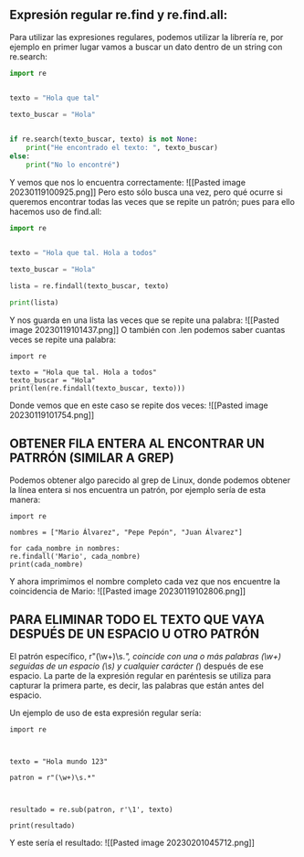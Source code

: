 ## Expresión regular re.find y re.find.all:
Para utilizar las expresiones regulares, podemos utilizar la librería re, por ejemplo en primer lugar vamos a buscar un dato dentro de un string con re.search:
```python
import re


texto = "Hola que tal"

texto_buscar = "Hola"

  
if re.search(texto_buscar, texto) is not None:
	print("He encontrado el texto: ", texto_buscar)
else:
	print("No lo encontré")
```
Y vemos que nos lo encuentra correctamente:
![[Pasted image 20230119100925.png]]
Pero esto sólo busca una vez, pero qué ocurre si queremos encontrar todas las veces que se repite un patrón; pues para ello hacemos uso de find.all:
```python
import re


texto = "Hola que tal. Hola a todos"

texto_buscar = "Hola"
  
lista = re.findall(texto_buscar, texto)

print(lista)
```
Y nos guarda en una lista las veces que se repite una palabra:
![[Pasted image 20230119101437.png]]
O también con .len podemos saber cuantas veces se repite una palabra:
```
import re

texto = "Hola que tal. Hola a todos"
texto_buscar = "Hola"
print(len(re.findall(texto_buscar, texto)))
```
Donde vemos que en este caso se repite dos veces: 
![[Pasted image 20230119101754.png]]
## OBTENER FILA ENTERA AL ENCONTRAR UN PATRRÓN (SIMILAR A GREP)
Podemos obtener algo parecido al grep de Linux, donde podemos obtener la línea entera si nos encuentra un patrón, por ejemplo sería de esta manera:
```
import re

nombres = ["Mario Álvarez", "Pepe Pepón", "Juan Álvarez"]

for cada_nombre in nombres:
re.findall('Mario', cada_nombre)
print(cada_nombre)
```
Y ahora imprimimos el nombre completo cada vez que nos encuentre la coincidencia de Mario:
![[Pasted image 20230119102806.png]]
## PARA ELIMINAR TODO EL TEXTO QUE VAYA DESPUÉS DE UN ESPACIO U OTRO PATRÓN
El patrón específico, r"(\w+)\s._", coincide con una o más palabras (\w+) seguidas de un espacio (\s) y cualquier carácter (_) después de ese espacio. La parte de la expresión regular en paréntesis se utiliza para capturar la primera parte, es decir, las palabras que están antes del espacio.

Un ejemplo de uso de esta expresión regular sería:
```
import re

  

texto = "Hola mundo 123"

patron = r"(\w+)\s.*"

  

resultado = re.sub(patron, r'\1', texto)

print(resultado)
```
Y este sería el resultado:
![[Pasted image 20230201045712.png]]
